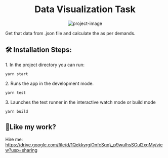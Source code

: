 <h1 align="center" id="title">Data Visualization Task</h1>

<p align="center"><img src="https://awesomescreenshot.s3.amazonaws.com/image/1865378/44010044-b54d19519563215e928a17177f049086.png?X-Amz-Algorithm=AWS4-HMAC-SHA256&amp;X-Amz-Credential=AKIAJSCJQ2NM3XLFPVKA%2F20231103%2Fus-east-1%2Fs3%2Faws4_request&amp;X-Amz-Date=20231103T124337Z&amp;X-Amz-Expires=28800&amp;X-Amz-SignedHeaders=host&amp;X-Amz-Signature=7ec7081141aaf03763cf01034c5f90a5383ecad71d4bc52f59d2a568d7934c73" alt="project-image"></p>

<p id="description">Get that data from .json file and calculate the as per demands.</p>

<h2>🛠️ Installation Steps:</h2>

<p>1. In the project directory you can run:</p>

```
yarn start
```

<p>2. Runs the app in the development mode.</p>

```
yarn test
```

<p>3. Launches the test runner in the interactive watch mode or build mode</p>

```
yarn build
```

<h2>💖Like my work?</h2>

Hire me: https://drive.google.com/file/d/1QekkyrgiOnfcSqq\_p9wuIhsSGul2xqMy/view?usp=sharing
